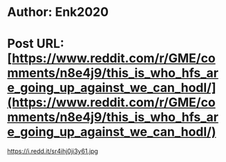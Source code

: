 # Author: Enk2020
# Post URL: [https://www.reddit.com/r/GME/comments/n8e4j9/this_is_who_hfs_are_going_up_against_we_can_hodl/](https://www.reddit.com/r/GME/comments/n8e4j9/this_is_who_hfs_are_going_up_against_we_can_hodl/)


https://i.redd.it/sr4ihj0ji3y61.jpg